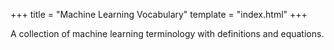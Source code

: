 +++
title = "Machine Learning Vocabulary"
template = "index.html"
+++

A collection of machine learning terminology with definitions and equations.